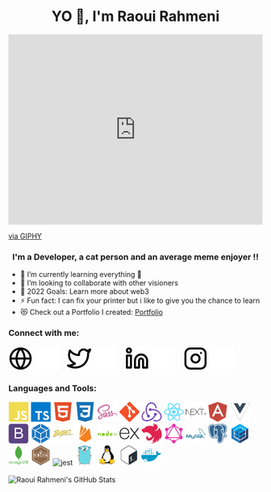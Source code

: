 <h1 align="center">YO 👋, I'm Raoui Rahmeni</h1>
<div style="width:100%;height:0;padding-bottom:75%;position:relative;"><iframe src="https://giphy.com/embed/qgQUggAC3Pfv687qPC" width="100%" height="100%" style="position:absolute" frameBorder="0" class="giphy-embed" allowFullScreen></iframe></div><p><a href="https://giphy.com/gifs/dommespace-domme-space-programador-qgQUggAC3Pfv687qPC">via GIPHY</a></p>

<h3 align="center" style>I'm a Developer, a cat person and an average meme enjoyer !!</h3>

- 🌱 I’m currently learning everything 🤣
- 👯 I’m looking to collaborate with other visioners
- 🥅 2022 Goals: Learn more about web3
- ⚡ Fun fact: I can fix your printer but i like to give you the chance to learn
- 😻 Check out a Portfolio I created: [Portfolio][website]

### Connect with me:

[![website](./img/globe-light.svg)](https://raouirahmeni.netlify.app#gh-light-mode-only)
[![website](./img/globe-dark.svg)](https://raouirahmeni.netlify.app#gh-dark-mode-only)
&nbsp;&nbsp;
[![website](./img/twitter-light.svg)](https://twitter.com/RaouiRahmeni#gh-light-mode-only)
[![website](./img/twitter-dark.svg)](https://twitter.com/RaouiRahmeni#gh-dark-mode-only)
&nbsp;&nbsp;
[![website](./img/linkedin-light.svg)](https://www.linkedin.com/in/raoui-rahmeni-b82642203#gh-light-mode-only)
[![website](./img/linkedin-dark.svg)](https://www.linkedin.com/in/raoui-rahmeni-b82642203#gh-dark-mode-only)
&nbsp;&nbsp;
[![website](./img/instagram-light.svg)](https://www.instagram.com/rahmeniraoui#gh-light-mode-only)
[![website](./img/instagram-dark.svg)](https://www.instagram.com/rahmeniraoui#gh-dark-mode-only)

### Languages and Tools:

<p align="left">
<img width="40" height="40" alt="javascript" src="./img/javascript-plain.svg"/>
<img width="40" height="40" alt="typescript" src="./img/typescript-plain.svg"/>
<img width="40" height="40" alt="HTML5" src="./img/html5-plain.svg"/>
<img width="40" height="40" alt="CSS3" src="./img/css3-plain.svg"/>
<img width="40" height="40" alt="sass" src="./img/sass-original.svg"/>
<img width="40" height="40" alt="git" src="./img/git-plain.svg"/>
<img width="40" height="40" alt="redux" src="./img/redux-original.svg"/>
<img width="40" height="40" alt="react" src="./img/react-original.svg"/>
<img width="40" height="40" alt="nextjs" src="./img/nextjs.svg"/>
<img width="40" height="40" alt="angular" src="./img/angularjs-plain.svg"/>
<img width="40" height="40" alt="vuejs" src="./img/vuejs-plain.svg"/>
<img width="40" height="40" alt="bootstrap" src="./img/bootstrap-plain.svg"/>
<img width="40" height="40" alt="webpack" src="./img/webpack-plain.svg"/>
<img width="40" height="40" alt="babel" src="./img/babel-original.svg"/>
<img width="40" height="40" alt="firebase" src="./img/firebase-plain.svg"/>
<img width="40" height="40" alt="nodejs" src="./img/nodejs-plain-wordmark.svg"/>
<img width="40" height="40" alt="express" src="./img/express-original.svg"/>
<img width="40" height="40" alt="nestjs" src="./img/nestjs-plain.svg"/>
<img width="40" height="40" alt="graphql" src="./img/graphql.svg"/>
<img width="40" height="40" alt="mysql" src="./img/mysql-plain-wordmark.svg"/>
<img width="40" height="40" alt="postgresql" src="./img/postgresql-plain.svg"/>
<img width="40" height="40" alt="sequelize" src="./img/sequelize-original.svg"/>
<img width="40" height="40" alt="mongodb" src="./img/mongodb-plain-wordmark.svg"/>
<img width="40" height="40" alt="mocha" src="./img/mocha-plain.svg"/>
<img src="https://www.vectorlogo.zone/logos/jestjsio/jestjsio-icon.svg" alt="jest" width="40" height="40"/>
<img width="40" height="40" alt="go" src="./img/go-original.svg"/>
<img width="40" height="40" alt="linux" src="./img/linux-original.svg"/>
<img width="40" height="40" alt="bash" src="./img/bash-original.svg"/>
<img width="40" height="40" alt="docker" src="./img/docker-plain.svg"/>

<br />
<br />

  <img align="left" alt="Raoui Rahmeni's GitHub Stats" src="https://github-readme-stats.vercel.app/api?username=RaouiRahmeni&show_icons=true&hide_border=false&title_color=ff652f&icon_color=FFE400&bg_color=09131B&text_color=ffffff&border_color=0c1a25" />

[website]: https://raouirahmeni.netlify.app/
[twitter]: https://twitter.com/RaouiRahmeni
[linkedin]: https://www.linkedin.com/in/raoui-rahmeni-b82642203/
[instagram]: https://www.instagram.com/rahmeniraoui/
